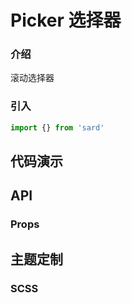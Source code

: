 # Picker 选择器

### 介绍

滚动选择器

### 引入

```js
import {} from 'sard'
```

## 代码演示

## API

### Props

## 主题定制

### SCSS

```scss

```
